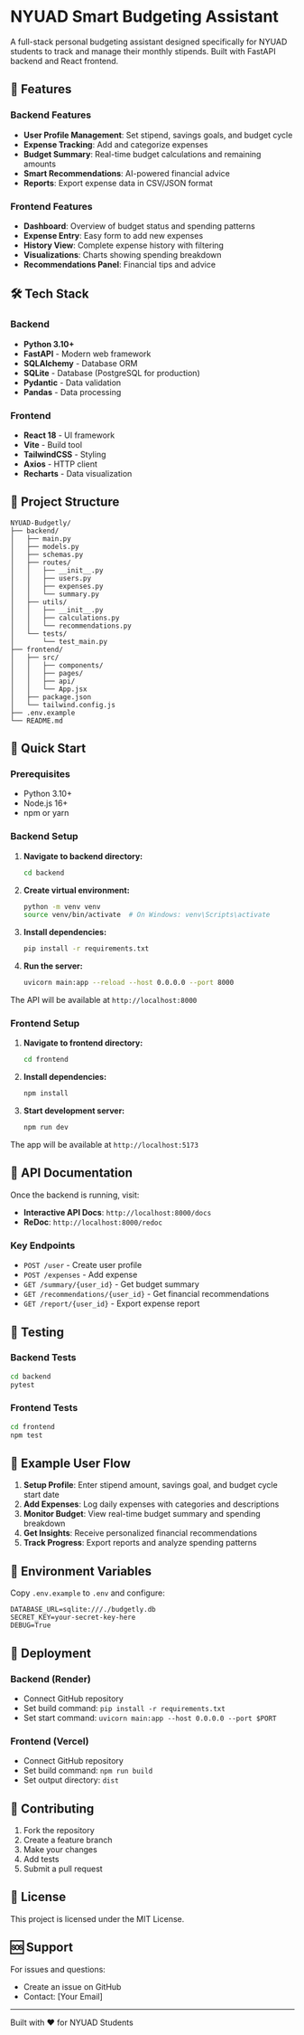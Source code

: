 # NYUAD Smart Budgeting Assistant

A full-stack personal budgeting assistant designed specifically for NYUAD students to track and manage their monthly stipends. Built with FastAPI backend and React frontend.

## 🚀 Features

### Backend Features
- **User Profile Management**: Set stipend, savings goals, and budget cycle
- **Expense Tracking**: Add and categorize expenses
- **Budget Summary**: Real-time budget calculations and remaining amounts
- **Smart Recommendations**: AI-powered financial advice
- **Reports**: Export expense data in CSV/JSON format

### Frontend Features
- **Dashboard**: Overview of budget status and spending patterns
- **Expense Entry**: Easy form to add new expenses
- **History View**: Complete expense history with filtering
- **Visualizations**: Charts showing spending breakdown
- **Recommendations Panel**: Financial tips and advice

## 🛠 Tech Stack

### Backend
- **Python 3.10+**
- **FastAPI** - Modern web framework
- **SQLAlchemy** - Database ORM
- **SQLite** - Database (PostgreSQL for production)
- **Pydantic** - Data validation
- **Pandas** - Data processing

### Frontend
- **React 18** - UI framework
- **Vite** - Build tool
- **TailwindCSS** - Styling
- **Axios** - HTTP client
- **Recharts** - Data visualization

## 📁 Project Structure

```
NYUAD-Budgetly/
├── backend/
│   ├── main.py
│   ├── models.py
│   ├── schemas.py
│   ├── routes/
│   │   ├── __init__.py
│   │   ├── users.py
│   │   ├── expenses.py
│   │   └── summary.py
│   ├── utils/
│   │   ├── __init__.py
│   │   ├── calculations.py
│   │   └── recommendations.py
│   └── tests/
│       └── test_main.py
├── frontend/
│   ├── src/
│   │   ├── components/
│   │   ├── pages/
│   │   ├── api/
│   │   └── App.jsx
│   ├── package.json
│   └── tailwind.config.js
├── .env.example
└── README.md
```

## 🚀 Quick Start

### Prerequisites
- Python 3.10+
- Node.js 16+
- npm or yarn

### Backend Setup

1. **Navigate to backend directory:**
   ```bash
   cd backend
   ```

2. **Create virtual environment:**
   ```bash
   python -m venv venv
   source venv/bin/activate  # On Windows: venv\Scripts\activate
   ```

3. **Install dependencies:**
   ```bash
   pip install -r requirements.txt
   ```

4. **Run the server:**
   ```bash
   uvicorn main:app --reload --host 0.0.0.0 --port 8000
   ```

The API will be available at `http://localhost:8000`

### Frontend Setup

1. **Navigate to frontend directory:**
   ```bash
   cd frontend
   ```

2. **Install dependencies:**
   ```bash
   npm install
   ```

3. **Start development server:**
   ```bash
   npm run dev
   ```

The app will be available at `http://localhost:5173`

## 📖 API Documentation

Once the backend is running, visit:
- **Interactive API Docs**: `http://localhost:8000/docs`
- **ReDoc**: `http://localhost:8000/redoc`

### Key Endpoints

- `POST /user` - Create user profile
- `POST /expenses` - Add expense
- `GET /summary/{user_id}` - Get budget summary
- `GET /recommendations/{user_id}` - Get financial recommendations
- `GET /report/{user_id}` - Export expense report

## 🧪 Testing

### Backend Tests
```bash
cd backend
pytest
```

### Frontend Tests
```bash
cd frontend
npm test
```

## 🎯 Example User Flow

1. **Setup Profile**: Enter stipend amount, savings goal, and budget cycle start date
2. **Add Expenses**: Log daily expenses with categories and descriptions
3. **Monitor Budget**: View real-time budget summary and spending breakdown
4. **Get Insights**: Receive personalized financial recommendations
5. **Track Progress**: Export reports and analyze spending patterns

## 🔧 Environment Variables

Copy `.env.example` to `.env` and configure:

```env
DATABASE_URL=sqlite:///./budgetly.db
SECRET_KEY=your-secret-key-here
DEBUG=True
```

## 🚀 Deployment

### Backend (Render)
- Connect GitHub repository
- Set build command: `pip install -r requirements.txt`
- Set start command: `uvicorn main:app --host 0.0.0.0 --port $PORT`

### Frontend (Vercel)
- Connect GitHub repository
- Set build command: `npm run build`
- Set output directory: `dist`

## 🤝 Contributing

1. Fork the repository
2. Create a feature branch
3. Make your changes
4. Add tests
5. Submit a pull request

## 📄 License

This project is licensed under the MIT License.

## 🆘 Support

For issues and questions:
- Create an issue on GitHub
- Contact: [Your Email]

---

Built with ❤️ for NYUAD Students 